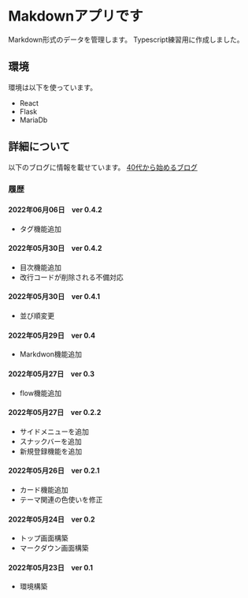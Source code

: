 # Makdownアプリです
Markdown形式のデータを管理します。
Typescript練習用に作成しました。

## 環境
環境は以下を使っています。

* React
* Flask
* MariaDb

## 詳細について
以下のブログに情報を載せています。
[40代から始めるブログ](https://bsf40.blogspot.com/)

### 履歴
#### 2022年06月06日　ver 0.4.2
* タグ機能追加

#### 2022年05月30日　ver 0.4.2
* 目次機能追加
* 改行コードが削除される不備対応

#### 2022年05月30日　ver 0.4.1
* 並び順変更

#### 2022年05月29日　ver 0.4
* Markdwon機能追加

#### 2022年05月27日　ver 0.3
* flow機能追加

#### 2022年05月27日　ver 0.2.2
* サイドメニューを追加
* スナックバーを追加
* 新規登録機能を追加

#### 2022年05月26日　ver 0.2.1
* カード機能追加
* テーマ関連の色使いを修正

#### 2022年05月24日　ver 0.2
* トップ画面構築
* マークダウン画面構築

#### 2022年05月23日　ver 0.1
* 環境構築

